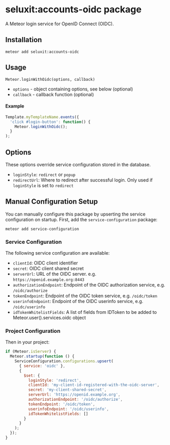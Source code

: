# seluxit:accounts-oidc package

A Meteor login service for OpenID Connect (OIDC).

## Installation

    meteor add seluxit:accounts-oidc

## Usage

`Meteor.loginWithOidc(options, callback)`
* `options` - object containing options, see below (optional)
* `callback` - callback function (optional)

#### Example

```js
Template.myTemplateName.events({
  'click #login-button': function() {
    Meteor.loginWithOidc();
  }
);
```


## Options

These options override service configuration stored in the database.

* `loginStyle`: `redirect` or `popup`
* `redirectUrl`: Where to redirect after successful login. Only used if `loginStyle` is set to `redirect`

## Manual Configuration Setup

You can manually configure this package by upserting the service configuration on startup. First, add the `service-configuration` package:

    meteor add service-configuration

### Service Configuration

The following service configuration are available:

* `clientId`: OIDC client identifier
* `secret`: OIDC client shared secret
* `serverUrl`: URL of the OIDC server. e.g. `https://openid.example.org:8443`
* `authorizationEndpoint`: Endpoint of the OIDC authorization service, e.g. `/oidc/authorize`
* `tokenEndpoint`: Endpoint of the OIDC token service, e.g. `/oidc/token`
* `userinfoEndpoint`: Endpoint of the OIDC userinfo service, e.g. `/oidc/userinfo`
* `idTokenWhitelistFields`: A list of fields from IDToken to be added to Meteor.user().services.oidc object

### Project Configuration

Then in your project:

```js
if (Meteor.isServer) {
  Meteor.startup(function () {
    ServiceConfiguration.configurations.upsert(
      { service: 'oidc' },
      {
        $set: {
          loginStyle: 'redirect',
          clientId: 'my-client-id-registered-with-the-oidc-server',
          secret: 'my-client-shared-secret',
          serverUrl: 'https://openid.example.org',
          authorizationEndpoint: '/oidc/authorize',
          tokenEndpoint: '/oidc/token',
          userinfoEndpoint: '/oidc/userinfo',
          idTokenWhitelistFields: []
        }
      }
    );
  });
}
```
